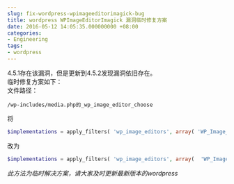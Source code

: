 ```yaml
---
slug: fix-wordpress-wpimageeditorimagick-bug
title: wordpress WPImageEditorImagick 漏洞临时修复方案
date: 2016-05-12 14:05:35.000000000 +08:00
categories:
- Engineering
tags:
- wordpress
---
```

4.5.1存在该漏洞，但是更新到4.5.2发现漏洞依旧存在。   
临时修复方案如下：   
文件路径：

```
/wp-includes/media.php的_wp_image_editor_choose
```

将

```php
$implementations = apply_filters( 'wp_image_editors', array( 'WP_Image_Editor_Imagick' ,'WP_Image_Editor_GD' ) );
```

改为

```php
$implementations = apply_filters( 'wp_image_editors', array(  'WP_Image_Editor_GD', 'WP_Image_Editor_Imagick' ) );
```

*此方法为临时解决方案，请大家及时更新最新版本的wordpress*
